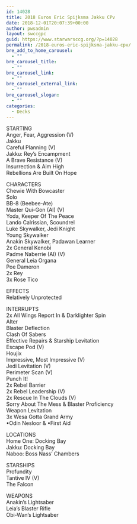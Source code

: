 ```yaml
---
id: 14028
title: 2018 Euros Eric Spijksma Jakku CPv
date: 2018-12-01T20:07:39+00:00
author: pwsadmin
layout: swccgpc
guid: https://www.starwarsccg.org/?p=14028
permalink: /2018-euros-eric-spijksma-jakku-cpv/
bre_add_to_home_carousel:
  - ""
bre_carousel_title:
  - ""
bre_carousel_link:
  - ""
bre_carousel_external_link:
  - ""
bre_carousel_slogan:
  - ""
categories:
  - Decks
---
```

STARTING  
Anger, Fear, Aggression (V)  
Jakku  
Careful Planning (V)  
Jakku: Rey&#8217;s Encampment  
A Brave Resistance (V)  
Insurrection & Aim High  
Rebellions Are Built On Hope

CHARACTERS  
Chewie With Bowcaster  
Solo  
BB-8 (Beebee-Ate)  
Master Qui-Gon (AI) (V)  
Yoda, Keeper Of The Peace  
Lando Calrissian, Scoundrel  
Luke Skywalker, Jedi Knight  
Young Skywalker  
Anakin Skywalker, Padawan Learner  
2x General Kenobi  
Padme Naberrie (AI) (V)  
General Leia Organa  
Poe Dameron  
2x Rey  
3x Rose Tico

EFFECTS  
Relatively Unprotected

INTERRUPTS  
2x All Wings Report In & Darklighter Spin  
Alter  
Blaster Deflection  
Clash Of Sabers  
Effective Repairs & Starship Levitation  
Escape Pod (V)  
Houjix  
Impressive, Most Impressive (V)  
Jedi Levitation (V)  
Perimeter Scan (V)  
Punch It!  
2x Rebel Barrier  
2x Rebel Leadership (V)  
2x Rescue In The Clouds (V)  
Sorry About The Mess & Blaster Proficiency  
Weapon Levitation  
3x Wesa Gotta Grand Army  
•Odin Nesloor & •First Aid 

LOCATIONS  
Home One: Docking Bay  
Jakku: Docking Bay  
Naboo: Boss Nass&#8217; Chambers

STARSHIPS  
Profundity  
Tantive IV (V)  
The Falcon

WEAPONS  
Anakin&#8217;s Lightsaber  
Leia&#8217;s Blaster Rifle  
Obi-Wan&#8217;s Lightsaber